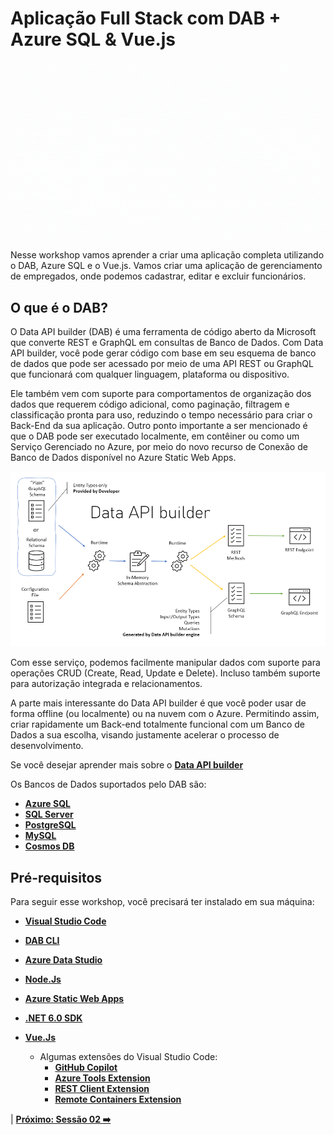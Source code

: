 # Aplicação Full Stack com DAB + Azure SQL & Vue.js

![dab](./../../workshop-images/dab-workshops.gif)

Nesse workshop vamos aprender a criar uma aplicação completa utilizando o DAB, Azure SQL e o Vue.js. Vamos criar uma aplicação de gerenciamento de empregados, onde podemos cadastrar, editar e excluir funcionários.

## O que é o DAB?

O Data API builder (DAB) é uma ferramenta de código aberto da Microsoft que converte REST e GraphQL em consultas de Banco de Dados. Com Data API builder, você pode gerar código com base em seu esquema de banco de dados que pode ser acessado por meio de uma API REST ou GraphQL que funcionará com qualquer linguagem, plataforma ou dispositivo. 

Ele também vem com suporte para comportamentos de organização dos dados que requerem código adicional, como paginação, filtragem e classificação pronta para uso, reduzindo o tempo necessário para criar o Back-End da sua aplicação. Outro ponto importante a ser mencionado é que o DAB pode ser executado localmente, em contêiner ou como um Serviço Gerenciado no Azure, por meio do novo recurso de Conexão de Banco de Dados disponível no Azure Static Web Apps.

![image-01](./../../workshop-images/dab-workflow.png)

Com esse serviço, podemos facilmente manipular dados com suporte para operações CRUD (Create, Read, Update e Delete). Incluso também suporte para autorização integrada e relacionamentos. 

A parte mais interessante do Data API builder é que você poder usar de forma offline (ou localmente) ou na nuvem com o Azure. Permitindo assim, criar rapidamente um Back-end totalmente funcional com um Banco de Dados a sua escolha, visando justamente acelerar o processo de desenvolvimento.

Se você desejar aprender mais sobre o **[Data API builder](https://learn.microsoft.com/azure/data-api-builder/overview-to-data-api-builder?WT.mc_id=javascript-75515-gllemos)**

Os Bancos de Dados suportados pelo DAB são:

- **[Azure SQL](https://azure.microsoft.com/products/azure-sql/?WT.mc_id=javascript-75515-gllemos)** 
- **[SQL Server](https://www.microsoft.com/sql-server/sql-server-downloads?WT.mc_id=javascript-75515-gllemos)**
- **[PostgreSQL](https://www.postgresql.org/)** 
- **[MySQL](https://www.mysql.com/)**
- **[Cosmos DB](https://azure.microsoft.com/products/cosmos-db/?WT.mc_id=javascript-75515-gllemos)**

## Pré-requisitos

Para seguir esse workshop, você precisará ter instalado em sua máquina:

- **[Visual Studio Code](https://code.visualstudio.com/?WT.mc_id=javascript-75515-gllemos)**
- **[DAB CLI](https://github.com/Azure/data-api-builder)**
- **[Azure Data Studio](https://docs.microsoft.com/sql/azure-data-studio/download?WT.mc_id=javascript-75515-gllemos)**
- **[Node.Js](https://nodejs.org/en/)**
- **[Azure Static Web Apps](https://azure.microsoft.com/services/app-service/static/?WT.mc_id=javascript-75515-gllemos)** 
- **[.NET 6.0 SDK](https://learn.microsoft.com/azure/azure-functions/?WT.mc_id=javascript-75515-gllemos)** 

- **[Vue.Js](https://vuejs.org/)** 
  - Algumas extensões do Visual Studio Code:
    - **[GitHub Copilot](https://marketplace.visualstudio.com/items?itemName=GitHub.copilot&WT.mc_id=javascript-75515-gllemos)**
    - **[Azure Tools Extension](https://marketplace.visualstudio.com/items?itemName=ms-vscode.vscode-node-azure-pack&WT.mc_id=javascript-75515-gllemos)**
    - **[REST Client Extension](https://marketplace.visualstudio.com/items?itemName=humao.rest-client&WT.mc_id=javascript-75515-gllemos)**
    - **[Remote Containers Extension](https://marketplace.visualstudio.com/items?itemName=ms-vscode-remote.remote-containers&WT.mc_id=javascript-75515-gllemos)**
    

| **[Próximo: Sessão 02 ➡️](./02-session.md)**



